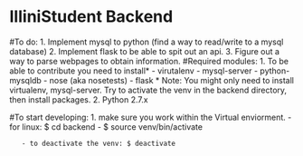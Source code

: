 # IlliniStudent Backend
#To do:
    1. Implement mysql to python (find a way to read/write to a mysql database)
    2. Implement flask to be able to spit out an api.
    3. Figure out a way to parse webpages to obtain information.
#Required modules:
    1. To be able to contribute you need to install*
       - virutalenv
       - mysql-server
       - python-mysqldb
       - nose (aka nosetests)
       - flask
       * Note: You might only need to install virtualenv, mysql-server. Try to activate         the venv in the backend directory, then install packages. 
    2. Python 2.7.x

#To start developing:
    1. make sure you work within the Virtual enviorment.
       - for linux: $ cd backend
       - $ source venv/bin/activate

       - to deactivate the venv: $ deactivate


